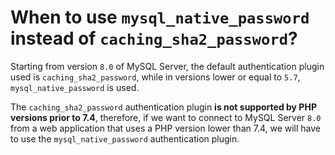 # When to use `mysql_native_password` instead of `caching_sha2_password`?

Starting from version `8.0` of MySQL Server, the default authentication plugin
used is `caching_sha2_password`, while in versions lower or equal to `5.7`,
`mysql_native_password` is used. 

The `caching_sha2_password` authentication plugin **is not supported by PHP
versions prior to 7.4**, therefore, if we want to connect to MySQL Server `8.0`
from a web application that uses a PHP version lower than 7.4, we will have to
use the `mysql_native_password` authentication plugin.